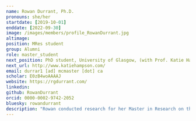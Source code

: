 ```yaml
---
name: Rowan Durrant, Ph.D.
pronouns: she/her
startdate: [2019-10-01]
enddate: [2022-09-30]
image: /images/members/profile_RowanDurrant.jpg
altimage: 
position: MRes student
group: Alumni
role: master_student
next_position: PhD student, University of Glasgow, (with Prof. Katie Hampson)
next_url: http://www.katiehampson.com/
email: durrar1 [ad] mcmaster [dot] ca
scholar: E0zB4woAAAAJ
website: https://rgdurrant.com/
linkedin: 
github: RowanDurrant
orcid: 0000-0002-9742-2052
bluesky: rowandurrant
description: "Rowan conducted research for her Master in Research on the effects of metapopulation structure on Tasmanian devil facial tumour disease spread. Her work at Swansea University was supervised by [Dr Miguel Lurgi](https://www.swansea.ac.uk/staff/miguel.lurgi/) and Konstans"
---
```

